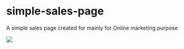 # simple-sales-page
A simple sales page created for mainly for Online marketing purpose

<div>
<img src="image/sales.png">
</div>
